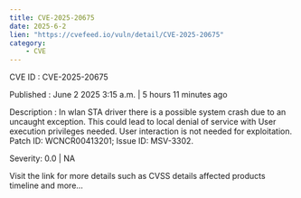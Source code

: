 ```yaml
---
title: CVE-2025-20675
date: 2025-6-2
lien: "https://cvefeed.io/vuln/detail/CVE-2025-20675"
category:
    - CVE
---
```


CVE ID : CVE-2025-20675

Published :  June 2
2025
3:15 a.m. | 5 hours
11 minutes ago

Description : In wlan STA driver
there is a possible system crash due to an uncaught exception. This could lead to local denial of service with User execution privileges needed. User interaction is not needed for exploitation. Patch ID: WCNCR00413201; Issue ID: MSV-3302.

Severity: 0.0 | NA

Visit the link for more details
such as CVSS details
affected products
timeline
and more...
